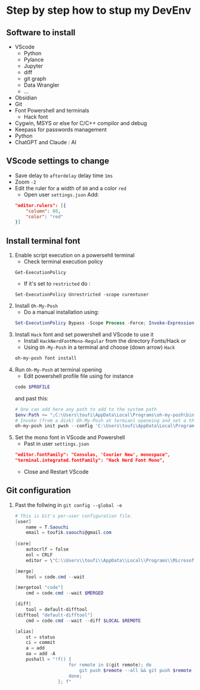 # Step by step how to stup my DevEnv 

## Software to install
- VScode 
    - Python 
    - Pylance
    - Jupyter
    - diff
    - git graph
    - Data Wrangler
    - ...
- Obsidian 
- Git
- Font Powershell and terminals 
    - Hack font 
- Cygwin, MSYS or else for C/C++ compilor and debug 
- Keepass for passwords management 
- Python 
- ChatGPT and Claude : AI 

## VScode settings to change 
- Save delay to ``afterdelay`` delay time ``1ms``
- Zoom ``-2``
- Edit the ruler for a width of ``80`` and a color ``red``
    - Open user ``settings.json``
    Add: 
    ```json
    "editor.rulers": [{
        "column": 80,
        "color": "red"
    }]
    ``` 

## Install terminal font 
1. Enable script execution on a powersehll terminal 
    - Check terminal execution policy 
    ```powershll 
    Get-ExecutionPolicy
    ```
    - If it's set to ``restricted`` do :
    ```powershll 
    Set-ExecutionPolicy Unrestricted -scope curentuser
    ```
2. Install ``Oh-My-Posh``
    - Do a manual installation using: 
    ```powershell 
    Set-ExecutionPolicy Bypass -Scope Process -Force; Invoke-Expression ((New-Object System.Net.WebClient).DownloadString('https://ohmyposh.dev/install.ps1'))
    ```
3. Install ``Hack`` font and set powershell and VScode to use it 
    - Install ``HackNerdFontMono-Regular`` from the directory Fonts/Hack 
    or 
    - Using ``Oh-My-Posh`` in a terminal and choose (down arrow) ``Hack``
    ```powershell
    oh-my-posh font install
    ```
4. Run ``Oh-My-Posh`` at terminal opening 
    - Edit powershell profile file using for instance
    ```powershell 
    code $PROFILE 
    ```
    and past this: 
    ```powershell
    # One can add here any path to add to the system path
    $env:Path += ";C:\Users\toufi\AppData\Local\Programs\oh-my-posh\bin"
    # Invoke (from a disk) Oh-My-Posh at termianl openeing and set a theme
    oh-my-posh init pwsh --config 'C:\Users\toufi\AppData\Local\Programs\Oh-my-Posh\themes\amro.omp.json' | Invoke-Expression
    ```
5. Set the mono font in VScode and Powershell 
    - Past in user ``settings.json``
    ```json
    "editor.fontFamily": "Consolas, 'Courier New', monospace",
    "terminal.integrated.fontFamily": "Hack Nerd Font Mono",
    ```
    - Close and Restart VScode

## Git configuration 
1. Past the follwing in ``git config --global -e``
    ```powershell 
    # This is Git's per-user configuration file.
    [user]
        name = T.Saouchi
        email = toufik.saouchi@gmail.com
        
    [core]
        autocrlf = false
        eol = CRLF
        editor = \"C:\\Users\\toufi\\AppData\\Local\\Programs\\Microsoft VS Code\\bin\\code\" --wait

    [merge]
        tool = code.cmd --wait

    [mergetool "code"]
        cmd = code.cmd --wait $MERGED

    [diff]
        tool = default-difftool
    [difftool "default-difftool"]
        cmd = code.cmd --wait --diff $LOCAL $REMOTE

    [alias]
        st = status
        ci = commit 
        a = add
        aa = add -A
        pushall = "!f() { 
                        for remote in $(git remote); do 
                            git push $remote --all && git push $remote --tags; 
                        done; 
                    }; f"
    ```
